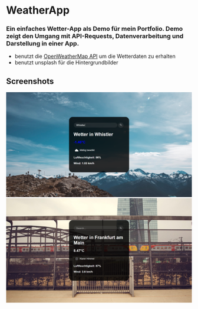 # WeatherApp
### Ein einfaches Wetter-App als Demo für mein Portfolio. Demo zeigt den Umgang mit API-Requests, Datenverarbeitung und Darstellung in einer App.
- benutzt die [OpenWeatherMap API](https://openweathermap.org/api) um die Wetterdaten zu erhalten
- benutzt unsplash für die Hintergrundbilder

## Screenshots
![imgs/Whistler.png](imgs/Whistler.png)
![imgs/Frankfurt.png](imgs/Frankfurt.png)